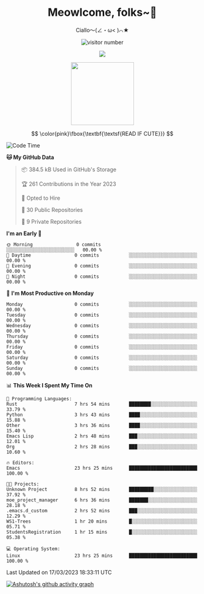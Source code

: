 <div align="center">
  <h1>Meowlcome, folks~👋</h1>
  <p>Ciallo～(∠・ω< )⌒★</p>
</div>

<p align="center">
  <img src="https://count.getloli.com/get/@Ziqi-Yang?theme=rule34" alt="visitor number" />
</p>

<p align="center">
  <img src="https://skillicons.dev/icons?i=rust,c,py,flutter,go,java,js,bash,linux,emacs" />
</p>
<p align="center">
  <img height="165" src="https://github-readme-stats.vercel.app/api?username=Ziqi-Yang&show_icons=true&include_all_commits=true&hide_border=true" />
</p>

$$
\color{pink}\fbox{\textbf{\textsf{READ IF CUTE}}}
$$

<!--START_SECTION:waka-->
![Code Time](http://img.shields.io/badge/Code%20Time-707%20hrs%2031%20mins-blue)

**🐱 My GitHub Data** 

> 📦 384.5 kB Used in GitHub's Storage 
 > 
> 🏆 261 Contributions in the Year 2023
 > 
> 💼 Opted to Hire
 > 
> 📜 30 Public Repositories 
 > 
> 🔑 9 Private Repositories 
 > 
**I'm an Early 🐤** 

```text
🌞 Morning                0 commits           ░░░░░░░░░░░░░░░░░░░░░░░░░   00.00 % 
🌆 Daytime                0 commits           ░░░░░░░░░░░░░░░░░░░░░░░░░   00.00 % 
🌃 Evening                0 commits           ░░░░░░░░░░░░░░░░░░░░░░░░░   00.00 % 
🌙 Night                  0 commits           ░░░░░░░░░░░░░░░░░░░░░░░░░   00.00 % 
```
📅 **I'm Most Productive on Monday** 

```text
Monday                   0 commits           ░░░░░░░░░░░░░░░░░░░░░░░░░   00.00 % 
Tuesday                  0 commits           ░░░░░░░░░░░░░░░░░░░░░░░░░   00.00 % 
Wednesday                0 commits           ░░░░░░░░░░░░░░░░░░░░░░░░░   00.00 % 
Thursday                 0 commits           ░░░░░░░░░░░░░░░░░░░░░░░░░   00.00 % 
Friday                   0 commits           ░░░░░░░░░░░░░░░░░░░░░░░░░   00.00 % 
Saturday                 0 commits           ░░░░░░░░░░░░░░░░░░░░░░░░░   00.00 % 
Sunday                   0 commits           ░░░░░░░░░░░░░░░░░░░░░░░░░   00.00 % 
```


📊 **This Week I Spent My Time On** 

```text
💬 Programming Languages: 
Rust                     7 hrs 54 mins       ████████░░░░░░░░░░░░░░░░░   33.79 % 
Python                   3 hrs 43 mins       ████░░░░░░░░░░░░░░░░░░░░░   15.88 % 
Other                    3 hrs 36 mins       ████░░░░░░░░░░░░░░░░░░░░░   15.40 % 
Emacs Lisp               2 hrs 48 mins       ███░░░░░░░░░░░░░░░░░░░░░░   12.01 % 
Org                      2 hrs 28 mins       ███░░░░░░░░░░░░░░░░░░░░░░   10.60 % 

🔥 Editors: 
Emacs                    23 hrs 25 mins      █████████████████████████   100.00 % 

🐱‍💻 Projects: 
Unknown Project          8 hrs 52 mins       █████████░░░░░░░░░░░░░░░░   37.92 % 
moe_project_manager      6 hrs 36 mins       ███████░░░░░░░░░░░░░░░░░░   28.18 % 
.emacs.d_custom          2 hrs 52 mins       ███░░░░░░░░░░░░░░░░░░░░░░   12.29 % 
WS1-Trees                1 hr 20 mins        █░░░░░░░░░░░░░░░░░░░░░░░░   05.71 % 
StudentsRegistration     1 hr 15 mins        █░░░░░░░░░░░░░░░░░░░░░░░░   05.38 % 

💻 Operating System: 
Linux                    23 hrs 25 mins      █████████████████████████   100.00 % 
```


 Last Updated on 17/03/2023 18:33:11 UTC
<!--END_SECTION:waka-->


[![Ashutosh's github activity graph](https://github-readme-activity-graph.cyclic.app/graph?username=Ziqi-Yang&theme=github)](https://github.com/ashutosh00710/github-readme-activity-graph)
